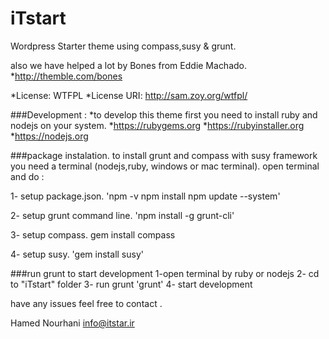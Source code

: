 # iTstart
Wordpress Starter theme using compass,susy &amp; grunt.

also we have helped a lot by Bones from Eddie Machado.
*http://themble.com/bones

*License: WTFPL
*License URI: http://sam.zoy.org/wtfpl/

###Development :
*to develop this theme first you need to install ruby and nodejs on your system.
*https://rubygems.org
*https://rubyinstaller.org
*https://nodejs.org

###package instalation.
to install grunt and compass with susy framework you need a terminal (nodejs,ruby, windows or mac terminal).
open terminal and do :

1- setup package.json.
'npm -v 
npm install
npm update --system'

2- setup grunt command line.
'npm install -g grunt-cli'

3- setup compass.
gem install compass

4- setup susy.
'gem install susy'


###run grunt to start development
1-open terminal by ruby or nodejs
2- cd to "iTstart" folder
3- run grunt
'grunt'
4- start development

have any issues feel free to contact .

Hamed Nourhani
info@itstar.ir

